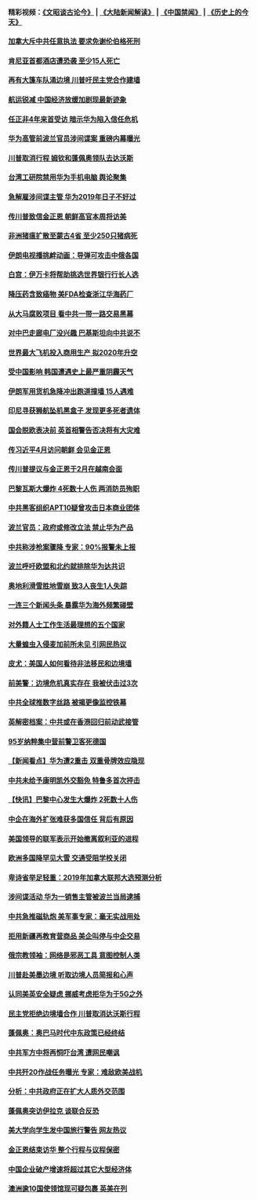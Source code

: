 #### 精彩视频：[《文昭谈古论今》](https://github.com/gfw-breaker/wenzhao/blob/master/README.md?t=01161530) | [《大陆新闻解读》](https://github.com/gfw-breaker/ntdtv-comedy/blob/master/README.md?t=01161530) | [《中国禁闻》](https://github.com/gfw-breaker/ntdtv-news/blob/master/README.md?t=01161530) | [《历史上的今天》](https://github.com/gfw-breaker/today-in-history/blob/master/README.md?t=01161530) 

#### [加拿大斥中共任意执法 要求免谢伦伯格死刑](../pages/nsc418/n10979429.md?t=01161530) 

#### [肯尼亚首都酒店遭恐袭 至少15人死亡](../pages/nsc418/n10978342.md?t=01161530) 

#### [再有大篷车队涌边境 川普吁民主党合作建墙](../pages/nsc418/n10978161.md?t=01161530) 

#### [航运锐减 中国经济放缓加剧现最新迹象](../pages/nsc418/n10978088.md?t=01161530) 

#### [任正非4年来首受访 暗示华为陷入信任危机](../pages/nsc418/n10977688.md?t=01161530) 

#### [华为高管前波兰官员涉间谍案 重磅内幕曝光](../pages/nsc418/n10978092.md?t=01161530) 

#### [川普取消行程 姆钦和蓬佩奥领队去达沃斯](../pages/nsc418/n10977828.md?t=01161530) 

#### [台湾工研院禁用华为手机电脑 舆论聚集](../pages/nsc418/n10977350.md?t=01161530) 

#### [急解雇涉间谍主管 华为2019年日子不好过](../pages/nsc418/n10976038.md?t=01161530) 

#### [传川普致信金正恩 朝鲜高官本周将访美](../pages/nsc418/n10976756.md?t=01161530) 

#### [非洲猪瘟扩散至蒙古4省 至少250只猪病死](../pages/nsc418/n10976120.md?t=01161530) 

#### [伊朗电视播挑衅动画：导弹可攻击中俄各国](../pages/nsc418/n10976504.md?t=01161530) 

#### [白宫：伊万卡将帮助挑选世界银行行长人选](../pages/nsc418/n10976053.md?t=01161530) 

#### [降压药含致癌物 美FDA检查浙江华海药厂](../pages/nsc418/n10975949.md?t=01161530) 

#### [从大马腐败项目 看中共一带一路交易黑幕](../pages/nsc418/n10975091.md?t=01161530) 

#### [对中巴走廊电厂没兴趣 巴基斯坦向中共说不](../pages/nsc418/n10975898.md?t=01161530) 

#### [世界最大飞机投入商用生产 拟2020年升空](../pages/nsc418/n10975188.md?t=01161530) 

#### [受中国影响 韩国遭遇史上最严重阴霾天气](../pages/nsc418/n10974564.md?t=01161530) 

#### [伊朗军用货机急降冲出跑道撞墙 15人遇难](../pages/nsc418/n10974806.md?t=01161530) 

#### [印尼寻获狮航坠机黑盒子 发现更多死者遗体](../pages/nsc418/n10974514.md?t=01161530) 

#### [国会脱欧表决前 英首相警告否决将有大灾难](../pages/nsc418/n10974483.md?t=01161530) 

#### [传习近平4月访问朝鲜 会见金正恩](../pages/nsc418/n10974482.md?t=01161530) 

#### [传川普提议与金正恩于2月在越南会面](../pages/nsc418/n10974214.md?t=01161530) 

#### [巴黎瓦斯大爆炸 4死数十人伤 两消防员殉职](../pages/nsc418/n10973956.md?t=01161530) 

#### [中共黑客组织APT10疑曾攻击日本商业团体](../pages/nsc418/n10973309.md?t=01161530) 

#### [波兰官员：政府或修改立法 禁止华为产品](../pages/nsc418/n10973119.md?t=01161530) 

#### [中共称涉枪案骤降 专家：90%报警未上报](../pages/nsc418/n10972910.md?t=01161530) 

#### [波兰呼吁欧盟和北约就排除华为达共识](../pages/nsc418/n10972945.md?t=01161530) 

#### [奥地利滑雪胜地雪崩 致3人丧生1人失踪](../pages/nsc418/n10972686.md?t=01161530) 

#### [一连三个新闻头条 暴露华为海外频繁碰壁](../pages/nsc418/n10971567.md?t=01161530) 

#### [对外籍人士工作生活最理想的五个国家](../pages/nsc418/n10967253.md?t=01161530) 

#### [大量蝗虫入侵麦加前所未见 引网民热议](../pages/nsc418/n10971942.md?t=01161530) 

#### [皮尤：美国人如何看待非法移民和边境墙](../pages/nsc418/n10971472.md?t=01161530) 

#### [前美警：边境危机真实存在 我被伏击过3次](../pages/nsc418/n10971325.md?t=01161530) 

#### [中共全球推数字丝路 被揭更像监控铁幕](../pages/nsc418/n10971263.md?t=01161530) 

#### [英解密档案：中共或在香港回归前动武接管](../pages/nsc418/n10971281.md?t=01161530) 

#### [95岁纳粹集中营前警卫客死德国](../pages/nsc418/n10971172.md?t=01161530) 

#### [【新闻看点】华为遭2重击 双重骨牌效应隐现](../pages/nsc418/n10971234.md?t=01161530) 

#### [中共未给予康明凯外交豁免 特鲁多首次抨击](../pages/nsc418/n10970976.md?t=01161530) 

#### [【快讯】巴黎中心发生大爆炸 2死数十人伤](../pages/nsc418/n10970675.md?t=01161530) 

#### [中企在海外扩张难获多国信任 背后有原因](../pages/nsc418/n10969228.md?t=01161530) 

#### [美国领导的联军表示开始撤离叙利亚的进程](../pages/nsc418/n10969434.md?t=01161530) 

#### [欧洲多国降罕见大雪  交通受阻学校关闭](../pages/nsc418/n10969390.md?t=01161530) 

#### [卑诗省举足轻重：2019年加拿大联邦大选预测分析](../pages/nsc418/n10969417.md?t=01161530) 

#### [涉间谍活动 华为一销售主管被波兰当局逮捕](../pages/nsc418/n10968651.md?t=01161530) 

#### [中共急推磁轨炮 美军事专家：毫无实战用处](../pages/nsc418/n10968326.md?t=01161530) 

#### [拒用新疆再教育营商品 美企叫停与中企交易](../pages/nsc418/n10967266.md?t=01161530) 

#### [俄宗教领袖：网络是邪恶工具 意图控制人类](../pages/nsc418/n10967762.md?t=01161530) 

#### [川普赴美墨边境 听取边境人员简报和心声](../pages/nsc418/n10966781.md?t=01161530) 

#### [认同美英安全疑虑 挪威考虑拒华为于5G之外](../pages/nsc418/n10966374.md?t=01161530) 

#### [民主党拒绝边境墙合作 川普取消达沃斯行程](../pages/nsc418/n10966613.md?t=01161530) 

#### [蓬佩奥：奥巴马时代中东政策已经终结](../pages/nsc418/n10966603.md?t=01161530) 

#### [中共军方中将再恫吓台湾 遭网民嘲讽](../pages/nsc418/n10965590.md?t=01161530) 

#### [中共歼20作战任务曝光 专家：难敌欧美战机](../pages/nsc418/n10965390.md?t=01161530) 

#### [分析：中共政府正在扩大人质外交范围](../pages/nsc418/n10964360.md?t=01161530) 

#### [蓬佩奥突访伊拉克 谈联合反恐](../pages/nsc418/n10964356.md?t=01161530) 

#### [美大学向学生发中国旅行警告 网友热议](../pages/nsc418/n10964289.md?t=01161530) 

#### [金正恩结束访华 整个行程与议程保密](../pages/nsc418/n10964023.md?t=01161530) 

#### [中国企业破产增速将超过其它大型经济体](../pages/nsc418/n10964069.md?t=01161530) 

#### [澳洲逾10国使领馆现可疑包裹 英美在列](../pages/nsc418/n10963456.md?t=01161530) 

